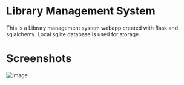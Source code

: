 # Library Management System
This is a Library management system webapp created with flask and sqlalchemy. Local sqlite database is used for storage.

# Screenshots
![image](https://github.com/sourish-m/flask-library/assets/86039108/1c51eaf4-83ab-451d-a3c5-a7918114374c)
